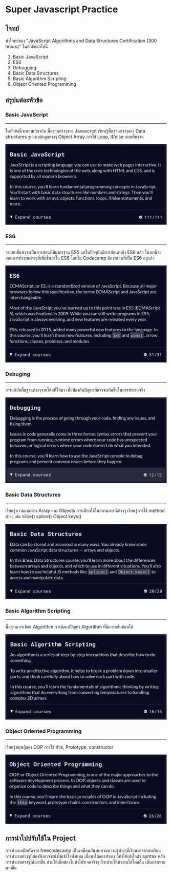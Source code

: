 # Super Javascript Practice 

## โจทย์
ทำโจทย์ของ "JavaScript Algorithms and Data Structures Certification (300 hours)" ในหัวข้อต่อไปนี้  
1. Basic JavaScript  
2. ES6  
3. Debugging  
4. Basic Data Structures  
5. Basic Algorithm Scripting  
6. Object Oriented Programming

## สรุปแต่ละหัวข้อ
### Basic JavaScript 
---
ในหัวข้อนี้จะสอนเกียวกับ พื้นฐานต่างๆของ Javascript เรียนรู้พื้นฐานต่างๆของ Data structures รูปแบบข้อมูลต่างๆ Object Array การใช้ Loop, if/else แบบพื้นฐาน

![image](https://raw.githubusercontent.com/PluemJIR/Oak-Code-Kata/main/9-Super%20Javascript%20Practice/Basic%20Javascript.png)

### ES6
---
จากบทที่แล้วจะเป็นการสอนที่มีมาตรฐาน ES5 แต่ในปัจจุบันมีการอัพเดทถึง ES6 แล้ว ในบทนี้จะสอนการทำงานต่างๆที่เพิ่มขึ้นมาใน ES6 โดยใน Codecamp มีการสอนที่เป็น ES6 อยู่แล้ว

![image](https://raw.githubusercontent.com/PluemJIR/Oak-Code-Kata/main/9-Super%20Javascript%20Practice/ES6.png)

### Debuging
---
การแก้บัคพื้นฐานต่างๆจากโค้ดที่ให้มา เพื่อป้องกันปัญหาที่อาจจะเกิดขึ้นในการทำงานจริง

![image](https://raw.githubusercontent.com/PluemJIR/Oak-Code-Kata/main/9-Super%20Javascript%20Practice/Debugging.png)

### Basic Data Structures  
---
เรียนรู้ความแตกต่าง Array และ Objects การเลือกใช้ในสถานการณืต่างๆ เรียนรู้การใช้ method ต่างๆ เช่น slice() splice() Object.keys()

![image](https://raw.githubusercontent.com/PluemJIR/Oak-Code-Kata/main/9-Super%20Javascript%20Practice/Basic%20Data%20Structures.png)
### Basic Algorithm Scripting 
---
พื้นฐานการเขียน Algorithm การคิดแก้ปัญหา Algorithm ที่มีความซับซ้อนได้

![image](https://raw.githubusercontent.com/PluemJIR/Oak-Code-Kata/main/9-Super%20Javascript%20Practice/Basic%20Algorithm%20Scripting.png)

### Object Oriented Programming
---
เรียนรู้ทฤษฎีของ OOP การใช้ this, Prototype, constructor

![image](https://raw.githubusercontent.com/PluemJIR/Oak-Code-Kata/main/9-Super%20Javascript%20Practice/OOP.png)


## การนำไปปรับใช้ใน Project 
การทำแบบฝึกหัดจาก freecodecamp เป็นเหมือนกันทบทวนความรู้ต่างๆที่เรียนมาจากบทเรียน การทำงานต่างๆที่ต้องฟังอาจจะยังไม่เข้าใจทั้งหมด เมื่อมาได้ลองทำเอง ก็ทำให้เข้าใจตัว syntax หลักการทำงานต่างๆได้มากขึ้น ช่วยให้เมื่อต้องไปทำโปรเจคจริงๆ ก็จะช่วยให้ทำงานได้ไหลลื่น เห็นภาพรวมมากขึ้น